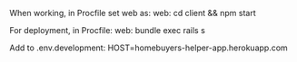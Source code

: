 When working, in Procfile set web as:
web: cd client && npm start


For deployment, in Procfile:
web: bundle exec rails s

Add to .env.development:
HOST=homebuyers-helper-app.herokuapp.com
